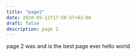 ```yaml
---
title: "page2"
date: 2020-05-12T17:50:57+03:00
draft: false
description: page 2.
---
```


page 2 was and is the best page ever hello world